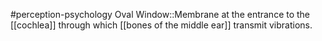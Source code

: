 #perception-psychology 
Oval Window::Membrane at the entrance to the [[cochlea]] through which [[bones of the middle ear]] transmit vibrations.
